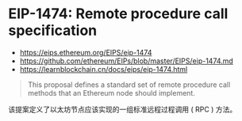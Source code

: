 # EIP-1474: Remote procedure call specification

- <https://eips.ethereum.org/EIPS/eip-1474>
- <https://github.com/ethereum/EIPs/blob/master/EIPS/eip-1474.md>
- <https://learnblockchain.cn/docs/eips/eip-1474.html>

> This proposal defines a standard set of remote procedure call methods that an Ethereum node should implement.

该提案定义了以太坊节点应该实现的一组标准远程过程调用 ( RPC ) 方法。
